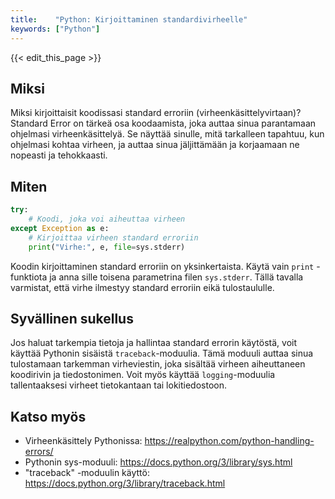 ```yaml
---
title:    "Python: Kirjoittaminen standardivirheelle"
keywords: ["Python"]
---
```


{{< edit_this_page >}}

## Miksi
Miksi kirjoittaisit koodissasi standard erroriin (virheenkäsittelyvirtaan)? Standard Error on tärkeä osa koodaamista, joka auttaa sinua parantamaan ohjelmasi virheenkäsittelyä. Se näyttää sinulle, mitä tarkalleen tapahtuu, kun ohjelmasi kohtaa virheen, ja auttaa sinua jäljittämään ja korjaamaan ne nopeasti ja tehokkaasti.

## Miten
```Python
try:
    # Koodi, joka voi aiheuttaa virheen
except Exception as e:
    # Kirjoittaa virheen standard erroriin
    print("Virhe:", e, file=sys.stderr)
```

Koodin kirjoittaminen standard erroriin on yksinkertaista. Käytä vain ```print``` -funktiota ja anna sille toisena parametrina filen ```sys.stderr```. Tällä tavalla varmistat, että virhe ilmestyy standard erroriin eikä tulostaululle.

## Syvällinen sukellus
Jos haluat tarkempia tietoja ja hallintaa standard errorin käytöstä, voit käyttää Pythonin sisäistä ```traceback```-moduulia. Tämä moduuli auttaa sinua tulostamaan tarkemman virheviestin, joka sisältää virheen aiheuttaneen koodirivin ja tiedostonimen. Voit myös käyttää ```logging```-moduulia tallentaaksesi virheet tietokantaan tai lokitiedostoon.

## Katso myös
- Virheenkäsittely Pythonissa: https://realpython.com/python-handling-errors/
- Pythonin sys-moduuli: https://docs.python.org/3/library/sys.html
- "traceback" -moduulin käyttö: https://docs.python.org/3/library/traceback.html